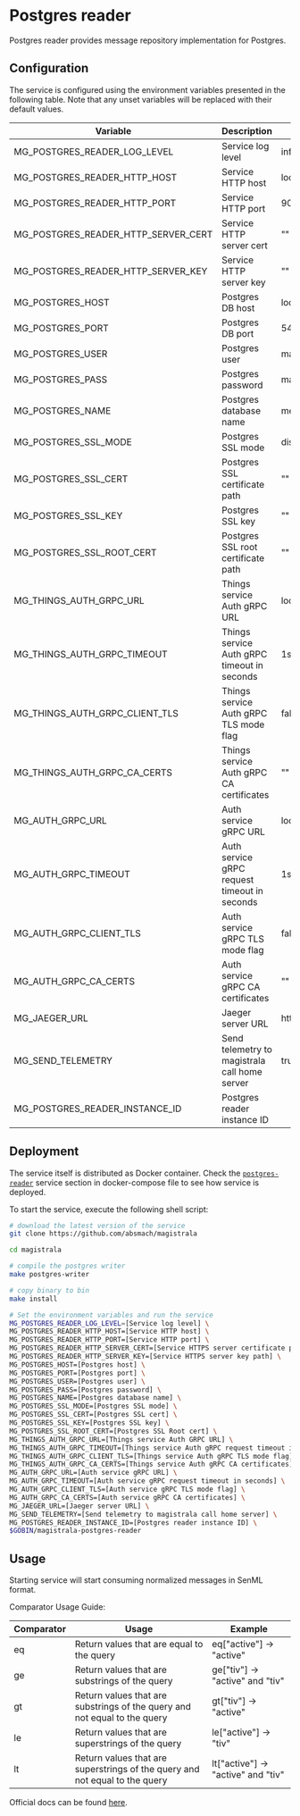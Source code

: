 # Postgres reader

Postgres reader provides message repository implementation for Postgres.

## Configuration

The service is configured using the environment variables presented in the
following table. Note that any unset variables will be replaced with their
default values.

| Variable                            | Description                                   | Default                       |
| ----------------------------------- | --------------------------------------------- | ----------------------------- |
| MG_POSTGRES_READER_LOG_LEVEL        | Service log level                             | info                          |
| MG_POSTGRES_READER_HTTP_HOST        | Service HTTP host                             | localhost                     |
| MG_POSTGRES_READER_HTTP_PORT        | Service HTTP port                             | 9009                          |
| MG_POSTGRES_READER_HTTP_SERVER_CERT | Service HTTP server cert                      | ""                            |
| MG_POSTGRES_READER_HTTP_SERVER_KEY  | Service HTTP server key                       | ""                            |
| MG_POSTGRES_HOST                    | Postgres DB host                              | localhost                     |
| MG_POSTGRES_PORT                    | Postgres DB port                              | 5432                          |
| MG_POSTGRES_USER                    | Postgres user                                 | magistrala                    |
| MG_POSTGRES_PASS                    | Postgres password                             | magistrala                    |
| MG_POSTGRES_NAME                    | Postgres database name                        | messages                      |
| MG_POSTGRES_SSL_MODE                | Postgres SSL mode                             | disabled                      |
| MG_POSTGRES_SSL_CERT                | Postgres SSL certificate path                 | ""                            |
| MG_POSTGRES_SSL_KEY                 | Postgres SSL key                              | ""                            |
| MG_POSTGRES_SSL_ROOT_CERT           | Postgres SSL root certificate path            | ""                            |
| MG_THINGS_AUTH_GRPC_URL             | Things service Auth gRPC URL                  | localhost:7000                |
| MG_THINGS_AUTH_GRPC_TIMEOUT         | Things service Auth gRPC timeout in seconds   | 1s                            |
| MG_THINGS_AUTH_GRPC_CLIENT_TLS      | Things service Auth gRPC TLS mode flag        | false                         |
| MG_THINGS_AUTH_GRPC_CA_CERTS        | Things service Auth gRPC CA certificates      | ""                            |
| MG_AUTH_GRPC_URL                    | Auth service gRPC URL                         | localhost:7001                |
| MG_AUTH_GRPC_TIMEOUT                | Auth service gRPC request timeout in seconds  | 1s                            |
| MG_AUTH_GRPC_CLIENT_TLS             | Auth service gRPC TLS mode flag               | false                         |
| MG_AUTH_GRPC_CA_CERTS               | Auth service gRPC CA certificates             | ""                            |
| MG_JAEGER_URL                       | Jaeger server URL                             | http://jaeger:4318/v1/traces |
| MG_SEND_TELEMETRY                   | Send telemetry to magistrala call home server | true                          |
| MG_POSTGRES_READER_INSTANCE_ID      | Postgres reader instance ID                   |                               |

## Deployment

The service itself is distributed as Docker container. Check the [`postgres-reader`](https://github.com/absmach/magistrala/blob/main/docker/addons/postgres-reader/docker-compose.yml#L17-L41) service section in
docker-compose file to see how service is deployed.

To start the service, execute the following shell script:

```bash
# download the latest version of the service
git clone https://github.com/absmach/magistrala

cd magistrala

# compile the postgres writer
make postgres-writer

# copy binary to bin
make install

# Set the environment variables and run the service
MG_POSTGRES_READER_LOG_LEVEL=[Service log level] \
MG_POSTGRES_READER_HTTP_HOST=[Service HTTP host] \
MG_POSTGRES_READER_HTTP_PORT=[Service HTTP port] \
MG_POSTGRES_READER_HTTP_SERVER_CERT=[Service HTTPS server certificate path] \
MG_POSTGRES_READER_HTTP_SERVER_KEY=[Service HTTPS server key path] \
MG_POSTGRES_HOST=[Postgres host] \
MG_POSTGRES_PORT=[Postgres port] \
MG_POSTGRES_USER=[Postgres user] \
MG_POSTGRES_PASS=[Postgres password] \
MG_POSTGRES_NAME=[Postgres database name] \
MG_POSTGRES_SSL_MODE=[Postgres SSL mode] \
MG_POSTGRES_SSL_CERT=[Postgres SSL cert] \
MG_POSTGRES_SSL_KEY=[Postgres SSL key] \
MG_POSTGRES_SSL_ROOT_CERT=[Postgres SSL Root cert] \
MG_THINGS_AUTH_GRPC_URL=[Things service Auth GRPC URL] \
MG_THINGS_AUTH_GRPC_TIMEOUT=[Things service Auth gRPC request timeout in seconds] \
MG_THINGS_AUTH_GRPC_CLIENT_TLS=[Things service Auth gRPC TLS mode flag] \
MG_THINGS_AUTH_GRPC_CA_CERTS=[Things service Auth gRPC CA certificates] \
MG_AUTH_GRPC_URL=[Auth service gRPC URL] \
MG_AUTH_GRPC_TIMEOUT=[Auth service gRPC request timeout in seconds] \
MG_AUTH_GRPC_CLIENT_TLS=[Auth service gRPC TLS mode flag] \
MG_AUTH_GRPC_CA_CERTS=[Auth service gRPC CA certificates] \
MG_JAEGER_URL=[Jaeger server URL] \
MG_SEND_TELEMETRY=[Send telemetry to magistrala call home server] \
MG_POSTGRES_READER_INSTANCE_ID=[Postgres reader instance ID] \
$GOBIN/magistrala-postgres-reader
```

## Usage

Starting service will start consuming normalized messages in SenML format.

Comparator Usage Guide:

| Comparator | Usage                                                                       | Example                            |
| ---------- | --------------------------------------------------------------------------- | ---------------------------------- |
| eq         | Return values that are equal to the query                                   | eq["active"] -> "active"           |
| ge         | Return values that are substrings of the query                              | ge["tiv"] -> "active" and "tiv"    |
| gt         | Return values that are substrings of the query and not equal to the query   | gt["tiv"] -> "active"              |
| le         | Return values that are superstrings of the query                            | le["active"] -> "tiv"              |
| lt         | Return values that are superstrings of the query and not equal to the query | lt["active"] -> "active" and "tiv" |

Official docs can be found [here](https://docs.magistrala.abstractmachines.fr).
